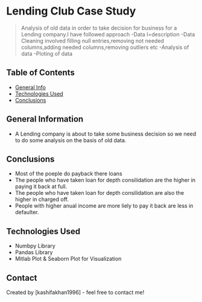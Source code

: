 # Lending Club Case Study
> Analysis of old data in order to take decision for business for a Lending company.I have followed approach 
-Data I=description
-Data Cleaning involved filling null entries,removing not needed columns,adding needed columns,removing outliers etc
-Analysis of data
-Ploting of data

## Table of Contents
* [General Info](#general-information)
* [Technologies Used](#technologies-used)
* [Conclusions](#conclusions)

<!-- You can include any other section that is pertinent to your problem -->

## General Information
- A Lending company is about to take some business decision so we need to do some analysis on the basis of old data.

<!-- You don't have to answer all the questions - just the ones relevant to your project. -->

## Conclusions
- Most of the poeple do payback there loans
- The people who have taken loan for depth consilidation are the higher in paying it back at full.
- The people who have taken loan for depth consilidation are also the higher in charged off.
- People with higher anual income are more liely to pay it back are less in defaulter.

<!-- You don't have to answer all the questions - just the ones relevant to your project. -->


## Technologies Used
- Numbpy Library
- Pandas Library
- Mitlab Plot & Seaborn Plot for Visualization

<!-- As the libraries versions keep on changing, it is recommended to mention the version of library used in this project -->


## Contact
Created by [kashifakhan1996] - feel free to contact me!


<!-- Optional -->
<!-- ## License -->
<!-- This project is open source and available under the [... License](). -->

<!-- You don't have to include all sections - just the one's relevant to your project -->
